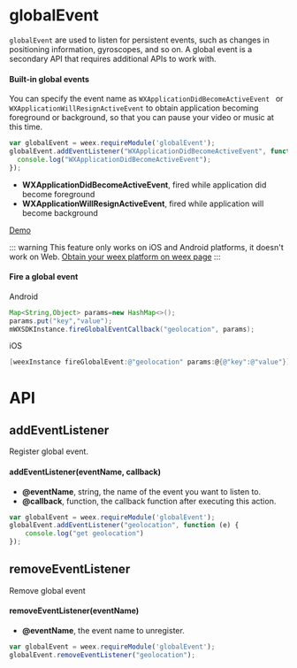 # globalEvent <Badge text="0.14" type="warn" vertical="middle"/>

`globalEvent` are used to listen for persistent events, such as changes in positioning information, gyroscopes, and so on. A global event is a secondary API that requires additional APIs to work with.

#### Built-in global events

You can specify the event name as `WXApplicationDidBecomeActiveEvent ` or `WXApplicationWillResignActiveEvent` to obtain application becoming foreground or background, so that you can pause your video or music at this time.

```javascript
var globalEvent = weex.requireModule('globalEvent');
globalEvent.addEventListener("WXApplicationDidBecomeActiveEvent", function (e) {
  console.log("WXApplicationDidBecomeActiveEvent");
});
```

* **WXApplicationDidBecomeActiveEvent**, fired while application did become foreground 
* **WXApplicationWillResignActiveEvent**, fired while application will become background

[Demo](http://dotwe.org/vue/5a774e8ce3766c88038cab6fe3331f5b)

::: warning
This feature only works on iOS and Android platforms, it doesn't work on Web. [Obtain your weex platform on weex page](/docs/api/weex-variable.html#weex-environment-object)
::: 

#### Fire a global event

Android
```java
Map<String,Object> params=new HashMap<>();
params.put("key","value");
mWXSDKInstance.fireGlobalEventCallback("geolocation", params);
```

iOS
```Objective-C
[weexInstance fireGlobalEvent:@"geolocation" params:@{@"key":@"value"}];
```

# API

## addEventListener

Register global event.

#### addEventListener(eventName, callback)

* **@eventName**, string, the name of the event you want to listen to.
* **@callback**, function, the callback function after executing this action.

```javascript
var globalEvent = weex.requireModule('globalEvent');
globalEvent.addEventListener("geolocation", function (e) {
	console.log("get geolocation")
});
```

## removeEventListener

Remove global event

#### removeEventListener(eventName)

* **@eventName**, the event name to unregister.

```javascript
var globalEvent = weex.requireModule('globalEvent');
globalEvent.removeEventListener("geolocation");
```
